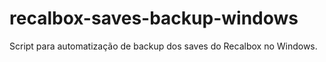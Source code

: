 # recalbox-saves-backup-windows
Script para automatização de backup dos saves do Recalbox no Windows.

